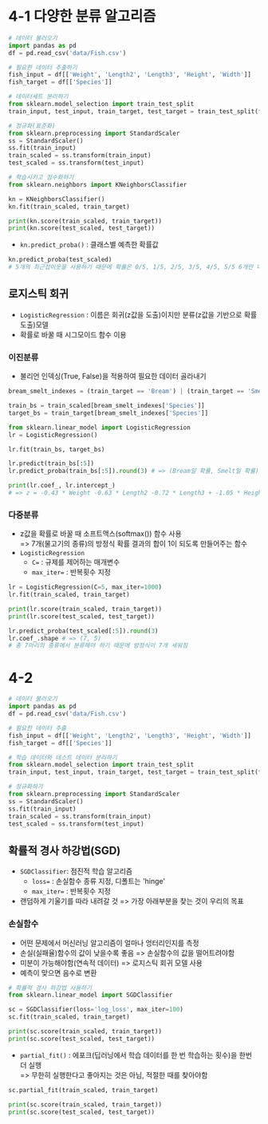 # 4-1 다양한 분류 알고리즘
```python
# 데이터 불러오기
import pandas as pd
df = pd.read_csv('data/Fish.csv')

# 필요한 데이터 추출하기
fish_input = df[['Weight', 'Length2', 'Length3', 'Height', 'Width']]
fish_target = df[['Species']]

# 데이터세트 분리하기
from sklearn.model_selection import train_test_split
train_input, test_input, train_target, test_target = train_test_split(fish_input, fish_target)

# 정규화(표준화)
from sklearn.preprocessing import StandardScaler
ss = StandardScaler()
ss.fit(train_input)
train_scaled = ss.transform(train_input)
test_scaled = ss.transform(test_input)

# 학습시키고 점수화하기
from sklearn.neighbors import KNeighborsClassifier

kn = KNeighborsClassifier()
kn.fit(train_scaled, train_target)

print(kn.score(train_scaled, train_target))
print(kn.score(test_scaled, test_target))
```
- `kn.predict_proba()` : 클래스별 예측한 확률값
```python
kn.predict_proba(test_scaled)
# 5개의 최근접이웃을 사용하기 때문에 확률은 0/5, 1/5, 2/5, 3/5, 4/5, 5/5 6개만 나옴
```
## 로지스틱 회귀
- `LogisticRegression` : 이름은 회귀(z값을 도출)이지만 분류(z값을 기반으로 확률 도출)모델
- 확률로 바꿀 때 시그모이드 함수 이용

### 이진분류
- 불리언 인덱싱(True, False)을 적용하여 필요한 데이터 골라내기
```python
bream_smelt_indexes = (train_target == 'Bream') | (train_target == 'Smelt') # => True, False 반환

train_bs = train_scaled[bream_smelt_indexes['Species']]
target_bs = train_target[bream_smelt_indexes['Species']]

from sklearn.linear_model import LogisticRegression
lr = LogisticRegression()

lr.fit(train_bs, target_bs)

lr.predict(train_bs[:5])
lr.predict_proba(train_bs[:5]).round(3) # => (Bream일 확률, Smelt일 확률)

print(lr.coef_, lr.intercept_) 
# => z = -0.43 * Weight -0.63 * Length2 -0.72 * Length3 + -1.05 * Height -0.81 * Width -2.07
```

### 다중분류
- z값을 확률로 바꿀 때 소프트맥스(softmax()) 함수 사용\
=> 7개(물고기의 종류)의 방정식 확률 결과의 합이 1이 되도록 만들어주는 함수
- `LogisticRegression`
    - `C=` : 규제를 제어하는 매개변수
    - `max_iter=` : 반복횟수 지정
```python
lr = LogisticRegression(C=5, max_iter=1000)
lr.fit(train_scaled, train_target)

print(lr.score(train_scaled, train_target))
print(lr.score(test_scaled, test_target))

lr.predict_proba(test_scaled[:5]).round(3)
lr.coef_.shape # => (7, 5)
# 총 7마리의 종류에서 분류해야 하기 때문에 방정식이 7개 세워짐
```

# 4-2
```python
# 데이터 불러오기
import pandas as pd
df = pd.read_csv('data/Fish.csv')

# 필요한 데이터 추출
fish_input = df[['Weight', 'Length2', 'Length3', 'Height', 'Width']]
fish_target = df[['Species']]

# 학습 데이터와 테스트 데이터 분리하기
from sklearn.model_selection import train_test_split
train_input, test_input, train_target, test_target = train_test_split(fish_input, fish_target)

# 정규화하기
from sklearn.preprocessing import StandardScaler
ss = StandardScaler()
ss.fit(train_input)
train_scaled = ss.transform(train_input)
test_scaled = ss.transform(test_input)
```
## 확률적 경사 하강법(SGD)
- `SGDClassifier`: 점진적 학습 알고리즘
    - `loss=` : 손실함수 종류 지정, 디폴트는 'hinge'
    - `max_iter=` : 반복횟수 지정
- 랜덤하게 기울기를 따라 내려갈 것 => 가장 아래부분을 찾는 것이 우리의 목표

### 손실함수
- 어떤 문제에서 머신러닝 알고리즘이 얼마나 엉터리인지를 측정
- 손실(실패율)함수의 값이 낮을수록 좋음 => 손실함수의 값을 떨어트려야함
- 미분이 가능해야함(연속적 데이터) => 로지스틱 회귀 모델 사용
- 예측이 맞으면 음수로 변환
```python
# 확률적 경사 하강법 사용하기
from sklearn.linear_model import SGDClassifier

sc = SGDClassifier(loss='log_loss', max_iter=100)
sc.fit(train_scaled, train_target)

print(sc.score(train_scaled, train_target))
print(sc.score(test_scaled, test_target))
```
- `partial_fit()` : 에포크(딥러닝에서 학습 데이터를 한 번 학습하는 횟수)을 한번 더 실행\
 => 무한히 실행한다고 좋아지는 것은 아님, 적절한 때를 찾아야함
 ```python
sc.partial_fit(train_scaled, train_target)

print(sc.score(train_scaled, train_target))
print(sc.score(test_scaled, test_target))
 ```